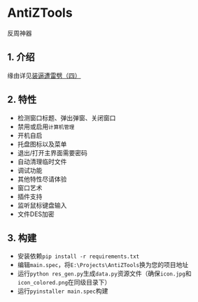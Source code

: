 # AntiZTools
反周神器

## 1. 介绍
缘由详见[装逼遭雷劈（四）](https://xzynb.top/blog/%E8%A3%85%E9%80%BC%E9%81%AD%E9%9B%B7%E5%8A%88%EF%BC%884%EF%BC%89/)

## 2. 特性
- 检测窗口标题、弹出弹窗、关闭窗口
- 禁用或启用`计算机管理`
- 开机自启
- 托盘图标以及菜单
- 退出/打开主界面需要密码
- 自动清理临时文件
- 调试功能
- 其他特性尽请体验
- 窗口艺术
- 插件支持
- 监听鼠标键盘输入
- 文件DES加密

## 3. 构建
- 安装依赖`pip install -r requirements.txt`
- 编辑`main.spec`，将`E:\Projects\AntiZTools`换为您的项目地址
- 运行`python res_gen.py`生成`data.py`资源文件（确保`icon.jpg`和`icon_colored.png`在同级目录下）
- 运行`pyinstaller main.spec`构建
